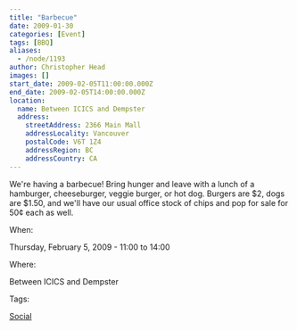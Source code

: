 ```yaml
---
title: "Barbecue"
date: 2009-01-30
categories: [Event]
tags: [BBQ]
aliases:
  - /node/1193
author: Christopher Head
images: []
start_date: 2009-02-05T11:00:00.000Z
end_date: 2009-02-05T14:00:00.000Z
location:
  name: Between ICICS and Dempster
  address:
    streetAddress: 2366 Main Mall
    addressLocality: Vancouver
    postalCode: V6T 1Z4
    addressRegion: BC
    addressCountry: CA
---
```


We're having a barbecue! Bring hunger and leave with a lunch of a hamburger, cheeseburger, veggie burger, or hot dog. Burgers are $2, dogs are $1.50, and we'll have our usual office stock of chips and pop for sale for 50¢ each as well.

When: 

Thursday, February 5, 2009 - 11:00 to 14:00

Where: 

Between ICICS and Dempster

Tags: 

[Social](/social)
